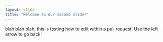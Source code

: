 ```yaml
---
layout: slide
title: "Welcome to our second slide!"
---
```

blah blah blah, this is testing how to edit within a pull request.
Use the left arrow to go back!
